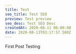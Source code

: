 ```yaml
---
title: Test
seo_title: Test SEO
preview: Test preview
seo_desc: Test SEO Desc
createdAt: 2020-08-11 06:00:00
date: 2020-08-13T03:17:57.500Z
---
```

First Post Testing
